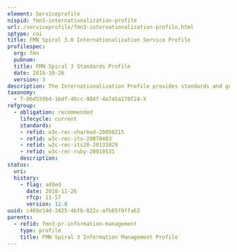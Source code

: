```yaml
---
element: Serviceprofile
nispid: fmn3-internationalization-profile
url: /serviceprofile/fmn3-internationalization-profile.html
sptype: coi
title: FMN Spiral 3.0 Internationalization Service Profile
profilespec:
  org: fmn
  pubnum: 
  title: FMN Spiral 3 Standards Profile
  date: 2018-10-26
  version: 3
description: The Internationalization Profile provides standards and guidance for the design and development of content and (web) applications, in a way that ensures it will work well for, or can be easily adapted for, users from any culture, region, or language.
taxonomy:
  - T-06d559b4-1bdf-40cc-904f-4e745a170f24-X
refgroup:
  - obligation: recommended
    lifecycle: current
    standards: 
    - refid: w3c-rec-charmod-20050215
    - refid: w3c-rec-its-20070403
    - refid: w3c-rec-its20-20131029
    - refid: w3c-rec-ruby-20010531
    description: 
status:
  uri: 
  history: 
    - flag: added
      date: 2018-11-26
      rfcp: 11-57
      version: 12.0
uuid: c468e14d-2425-4bfb-822c-afb65f0ffa62
parents:
  - refid: fmn3-pr-information-management
    type: profile
    title: FMN Spiral 3 Information Management Profile
---
```

